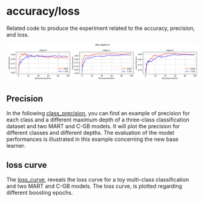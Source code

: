 
# accuracy/loss
Related code to produce the experiment related to the accuracy, precision, and loss.

![![Tree](https://raw.githubusercontent.com/samanemami/C_GB-EX/main/docs/Precision_depth_2.jpg?token=GHSAT0AAAAAABSTP7JH26FOUDQNDM5QKXCMYTNCY6Q)](https://raw.githubusercontent.com/samanemami/C_GB-EX/main/docs/Precision_depth_2.jpg?token=GHSAT0AAAAAABSTP7JH26FOUDQNDM5QKXCMYTNCY6Q)

## Precision

In the following [class_precision](class_precision.py), you can find an example of precision for each class and a different maximum depth of a three-class classification dataset and two MART and C-GB models. It will plot the precision for different classes and different depths. The evaluation of the model performances is illustrated in this example concerning the new base learner.


## loss curve
The [loss_curve](loss_curve.py), reveals the loss curve for a toy multi-class classification and two MART and C-GB models. The loss curve, is plotted regarding different boosting epochs.
